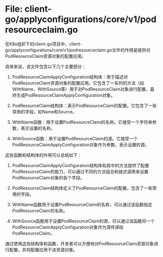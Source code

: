 # File: client-go/applyconfigurations/core/v1/podresourceclaim.go

在K8s组织下的client-go项目中，client-go/applyconfigurations/core/v1/podresourceclaim.go文件的作用是提供对PodResourceClaim资源对象的配置应用。

具体来说，该文件包含以下几个主要部分：

1. PodResourceClaimApplyConfiguration结构体：用于描述对PodResourceClaim资源对象的配置应用。它包含了一系列的方法（如WithName、WithSource等）用于对PodResourceClaim对象进行配置，最终生成PodResourceClaimApplyConfiguration对象。

2. PodResourceClaim结构体：表示PodResourceClaim的配置。它包含了一些常用的字段，如Name和Source。

3. WithName函数：用于设置PodResourceClaim的名称。它接受一个字符串参数，表示设置的名称。

4. WithSource函数：用于设置PodResourceClaim的源。它接受一个PodResourceClaimApplyConfiguration对象作为参数，表示设置的源。

这些函数和结构体的作用可以总结如下：

1. PodResourceClaimApplyConfiguration结构体和其中的方法提供了配置PodResourceClaim的能力，可以通过不同的方法组合和链式调用来设置PodResourceClaim对象的各个字段。

2. PodResourceClaim结构体定义了PodResourceClaim的配置，包含了一些常用的字段。

3. WithName函数用于设置PodResourceClaim的名称，可以通过该函数指定PodResourceClaim的名称。

4. WithSource函数用于设置PodResourceClaim的源，可以通过该函数将一个PodResourceClaimApplyConfiguration对象作为源传递给PodResourceClaim。

通过使用这些结构体和函数，开发者可以方便地对PodResourceClaim资源对象进行配置，并将配置应用于该资源对象。

